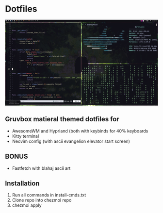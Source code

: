 # Dotfiles

![alt text](https://github.com/Lochi-dot-JPEG/dotfiles/blob/main/rice.png?raw=true)

## Gruvbox matieral themed dotfiles for

- AwesomeWM and Hyprland (both with keybinds for 40% keyboards
- Kitty terminal
- Neovim config (with ascii evangelion elevator start screen)

## **BONUS**

- Fastfetch with blahaj ascii art

## **Installation**

1. Run all commands in install-cmds.txt
2. Clone repo into chezmoi repo
3. chezmoi apply
